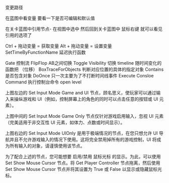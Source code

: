 变更路径

在蓝图中看变量  要看一下是否可编辑和默认值


在关卡蓝图中引用节点- 在视图中选中 然后回到关卡蓝图中 鼠标右键 就可以看见引用的选项了

Ctrl + 拖动变量 = 获取变量
Alt + 拖动变量 = 设置变量
SetTimeByFunctionName 延迟执行函数

Gate 控制流
FlipFlop AB之间切换
Toggle Visibility 切换
timeline 随时间变化的函数把  （位移）
BoxTraceForObjects 判断对应位置的具体的指定对象
Contains 是否包含对象
DoOnce 只一次主要为了不打断时间线事件
Execute Consloe Command 执行控制台命令
open level


上图左边的 Set Input Mode Game and UI 节点，顾名思义，使玩家可以通过输入来操纵游戏和 UI（例如，控制屏幕上的角色的同时可以点击任意的按钮或 UI 元素）。

上图中间的 Set Input Mode Game Only 节点仅针对游戏启用输入，忽视 UI 元素（完美适用于非交互性 UI 元素，如体力、点数或时间显示）。

上图右边的 Set Input Mode UIOnly 是用于极端情况的节点，在您只想允许 UI 导航并且不允许游戏输入的情况下使用。这将完全禁用掉所有的游戏控制，UI 将成为所有输入的对象，请谨慎使用该节点。

为了配合上述的节点，您可能想要 启用/禁用 鼠标光标 的显示。为此，可以使用 Set Show Mouse Cursor 节点。将 Get Player Controller 节点拖离，然后使用 Set Show Mouse Cursor 节点并将其设置为 True 或 False 以显示或隐藏鼠标光标。


